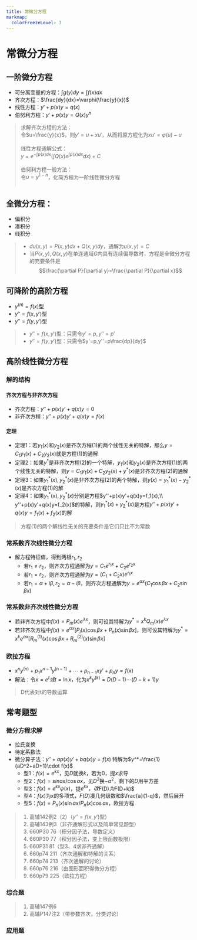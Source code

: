 ```yaml
---
title: 常微分方程
markmap:
  colorFreezeLevel: 3
---
```


# 常微分方程
## 一阶微分方程
- 可分离变量的方程：$\int g(y)dy=\int f(x)dx$
- 齐次方程：$\frac{dy}{dx}=\varphi(\frac{y}{x})$
- 线性方程：$y'+p(x)y=q(x)$
- 伯努利方程：$y'+p(x)y=Q(x)y^n$

> 求解齐次方程的方法：<br>
> 令$u=\frac{y}{x}$，则$y'=u+xu'$，从而将原方程化为$xu'=\varphi(u)-u$<br><br>
> 线性方程通解公式：<br>
> $y=e^{-\int p(x)dx}(\int Q(x)e^{\int p(x)dx}dx)+C$<br><br>
> 伯努利方程一般方法：<br>
> 令$u=y^{1-n}$，化简方程为一阶线性微分方程<br><br>

## 全微分方程：
- 偏积分
- 凑积分
- 线积分

> - $du(x,y)=P(x,y)dx+Q(x,y)dy$，通解为$u(x,y)=C$
> - 当$P(x,y),Q(x,y)$在单连通域$G$内具有连续偏导数时，方程是全微分方程的充要条件是<br>
> $$\frac{\partial P}{\partial y}=\frac{\partial P}{\partial x}$$

## 可降阶的高阶方程
- $y^{(n)}=f(x)$型
- $y''=f(x,y')$型
- $y''=f(y,y')$型

> - $y''=f(x,y')$型：只需令$y'=p,y''=p'$
> - $y''=f(y,y')$型：只需令$y'=p,y''=p\frac{dp}{dy}$

## 高阶线性微分方程
### 解的结构
#### 齐次方程与非齐次方程
- 齐次方程：$y''+p(x)y'+q(x)y=0$
- 非齐次方程：$y''+p(x)y'+q(x)y=f(x)$
#### 定理
- 定理1：若$y_1(x)$和$y_2(x)$是齐次方程(1)的两个线性无关的特解，那么$y=C_1y_1(x)+C_2y_2(x)$就是方程(1)的通解
- 定理2：如果$y^*$是非齐次方程(2)的一个特解，$y_1(x)$和$y_2(x)$是齐次方程(1)的两个线性无关的特解，则$y=C_1y_1(x)+C_2y_2(x)+y^*(x)$是非齐次方程(2)的通解
- 定理3：如果$y_1^*(x),y_2^*(x)$是非齐次方程(2)的两个特解，则$y(x)=y_1^*(x)-y_2^*(x)$是齐次方程(1)的解
- 定理4：如果$y_1^*(x),y_2^*(x)$分别是方程$y''+p(x)y'+q(x)y=f_1(x),\\ y''+p(x)y'+q(x)y=f_2(x)$的特解，则$y_1^*(x)+y_2^*(x)$是方程$y''+p(x)y'+q(x)y=f_1(x)+f_2(x)$的解

> 方程(1)的两个解线性无关的充要条件是它们只比不为常数

### 常系数齐次线性微分方程
- 解方程特征值，得到两根$r_1,r_2$
  - 若$r_1\neq r_2$，则齐次方程通解为$y=C_1e^{r_1x}+C_2e^{r_2x}$
  - 若$r_1=r_2$，则齐次方程通解为$y=(C_1+C_2x)e^{r_1x}$
  - 若$r_1=\alpha+i\beta,r_2=\alpha-i\beta$，则齐次方程通解为$y=e^{\alpha x}(C_1\cos{\beta x}+C_2\sin{\beta x})$

### 常系数非齐次线性微分方程
- 若非齐次方程中$f(x)=P_m(x)e^{\lambda x}$，则可设其特解为$y^*=x^kQ_m(x)e^{\lambda x}$
- 若非齐次方程中$f(x)=e^{\alpha x}[P_l(x)\cos\beta x+P_n(x)\sin\beta x]$，则可设其特解为$y^*=x^ke^{\alpha x}[R_m^{(1)}(x)\cos\beta x+R_m^{(2)}(x)\sin\beta x]$

### 欧拉方程
- $x^ny^{(n)}+p_1x^{n-1}y^{(n-1)}+\cdots+p_{n-1}xy'+p_ny=f(x)$
- 解法：令$x=e^t或t=\ln x$，化为$x^ky^{(k)}=D(D-1)\cdots(D-k+1)y$

> D代表对t的导数运算

## 常考题型
### 微分方程求解
- 拉氏变换
- 待定系数法
- 微分算子法：$y''+ap(x)y'+bq(x)y=f(x)$
特解为$y^*=\frac{1}{aD^2+aD+1}\cdot f(x)$
  - 型1：$f(x)=e^{kx}$，见$D$就换$k$，若为$0$，提$x$求导
  - 型2：$f(x)=sin ax/\cos ax$，见$D^2$换$-a^2$，剩下的$D$用平方差
  - 型3：$f(x)=e^{kx}\varphi(x)$，提$e^{kx}，改$F(D)$为$F(D+k)$
  - 型4：$f(x)$为x的多项式，$F(D)$凑几何级数和$\frac{a}{1-q}$，然后展开
  - 型5：$f(x)=P_n(x)\sin ax/P_n(x)\cos ax$，欧拉方程

> 1. 高辅142例2（2）（$y''=f(x,y')$型）
> 2. 高辅143例3（非齐通解形式以及简单常见题型）
> 3. 660P30 76（积分因子法，导数定义）
> 4. 660P30 77（积分因子法，变上限函数极限）
> 5. 660P31 81（型3、4求非齐通解）
> 6. 660p74 211（齐次通解和特解的关系）
> 7. 660p74 213（齐次通解的讨论）
> 8. 660p76 216（由图形面积得微分方程）
> 9. 660p79 225（欧拉方程）

### 综合题
> 1. 高辅147例6
> 2. 高辅P147注2（带参数齐次，分类讨论）

### 应用题
